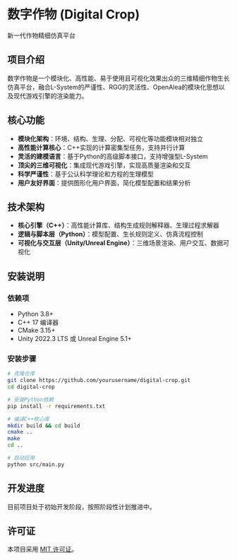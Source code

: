 # 数字作物 (Digital Crop)

新一代作物精细仿真平台

## 项目介绍

数字作物是一个模块化、高性能、易于使用且可视化效果出众的三维精细作物生长仿真平台，融合L-System的严谨性、RGG的灵活性、OpenAlea的模块化思想以及现代游戏引擎的渲染能力。

## 核心功能

- **模块化架构**：环境、结构、生理、分配、可视化等功能模块相对独立
- **高性能计算核心**：C++实现的计算密集型任务，支持并行计算
- **灵活的建模语言**：基于Python的高级脚本接口，支持增强型L-System
- **顶尖的三维可视化**：集成现代游戏引擎，实现高质量渲染和交互
- **科学严谨性**：基于公认科学理论和方程的生理模型
- **用户友好界面**：提供图形化用户界面，简化模型配置和结果分析

## 技术架构

- **核心引擎（C++）**：高性能计算库、结构生成规则解释器、生理过程求解器
- **逻辑与脚本层（Python）**：模型配置、生长规则定义、仿真流程控制
- **可视化与交互层（Unity/Unreal Engine）**：三维场景渲染、用户交互、数据可视化

## 安装说明

### 依赖项

- Python 3.8+
- C++ 17 编译器
- CMake 3.15+
- Unity 2022.3 LTS 或 Unreal Engine 5.1+

### 安装步骤

```bash
# 克隆仓库
git clone https://github.com/yourusername/digital-crop.git
cd digital-crop

# 安装Python依赖
pip install -r requirements.txt

# 编译C++核心库
mkdir build && cd build
cmake ..
make
cd ..

# 启动应用
python src/main.py
```

## 开发进度

目前项目处于初始开发阶段，按照阶段性计划推进中。

## 许可证

本项目采用 [MIT 许可证](LICENSE)。 